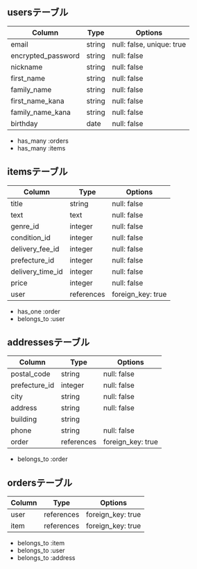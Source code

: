 ## usersテーブル
| Column             | Type   | Options                   |
| ------------------ | ------ | ------------------------- |
| email              | string | null: false, unique: true |
| encrypted_password | string | null: false               |
| nickname           | string | null: false               |
| first_name         | string | null: false               |
| family_name        | string | null: false               |
| first_name_kana    | string | null: false               |
| family_name_kana   | string | null: false               |
| birthday           | date   | null: false               |

- has_many :orders
- has_many :items

## itemsテーブル
| Column              | Type        | Options           |
| ------------------- | ----------- | ----------------- |
| title               | string      | null: false       |
| text                | text        | null: false       |
| genre_id            | integer     | null: false       |
| condition_id        | integer     | null: false       |
| delivery_fee_id     | integer     | null: false       |
| prefecture_id       | integer     | null: false       |
| delivery_time_id    | integer     | null: false       |
| price               | integer     | null: false       |
| user                | references  | foreign_key: true |

- has_one :order
- belongs_to :user

## addressesテーブル
| Column          | Type       | Options           |
| --------------- | -----------| ----------------- |
| postal_code     | string     | null: false       |
| prefecture_id   | integer    | null: false       |
| city            | string     | null: false       |
| address         | string     | null: false       |
| building        | string     |                   |
| phone           | string     | null: false       |
| order           | references | foreign_key: true |

- belongs_to :order

## ordersテーブル
| Column | Type       | Options           |
| ------ | -----------| ----------------- |
| user   | references | foreign_key: true |
| item   | references | foreign_key: true |

- belongs_to :item
- belongs_to :user
- belongs_to :address